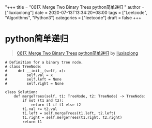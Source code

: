 "+++
title = "0617. Merge Two Binary Trees python简单递归 "
author = ["liuxiaolong"]
date = 2020-07-13T13:34:20+08:00
tags = ["Leetcode", "Algorithms", "Python3"]
categories = ["leetcode"]
draft = false
+++

# python简单递归

> [0617. Merge Two Binary Trees](https://leetcode-cn.com/problems/merge-two-binary-trees/)
> [python简单递归](https://leetcode-cn.com/problems/merge-two-binary-trees/solution/pythonjian-dan-di-gui-by-liuxiaolong/) by [liuxiaolong](https://leetcode-cn.com/u/liuxiaolong/)

```
# Definition for a binary tree node.
# class TreeNode:
#     def __init__(self, x):
#         self.val = x
#         self.left = None
#         self.right = None

class Solution:
    def mergeTrees(self, t1: TreeNode, t2: TreeNode) -> TreeNode:
        if not (t1 and t2):
            return t1 if t1 else t2
        t1.val += t2.val
        t1.left = self.mergeTrees(t1.left, t2.left)
        t1.right = self.mergeTrees(t1.right, t2.right)
        return t1
```
